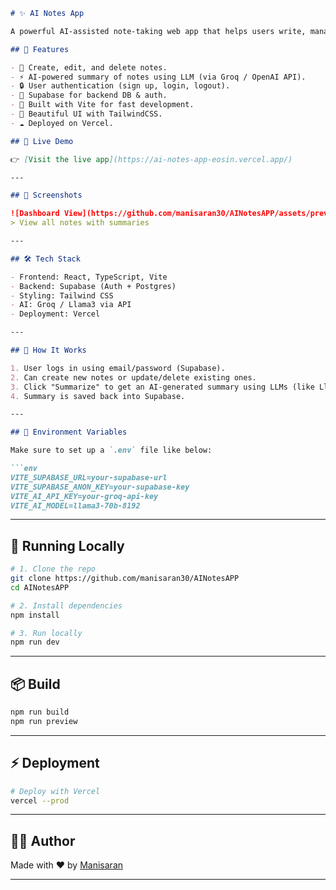 ```markdown
# ✨ AI Notes App

A powerful AI-assisted note-taking web app that helps users write, manage, and summarize their notes using AI! Built with React (Vite), TypeScript, Tailwind CSS, and powered by Supabase for authentication and database management.

## 🌟 Features

- 📝 Create, edit, and delete notes.
- ⚡ AI-powered summary of notes using LLM (via Groq / OpenAI API).
- 🔒 User authentication (sign up, login, logout).
- 🔐 Supabase for backend DB & auth.
- 💨 Built with Vite for fast development.
- 🎨 Beautiful UI with TailwindCSS.
- ☁️ Deployed on Vercel.

## 🚀 Live Demo

👉 [Visit the live app](https://ai-notes-app-eosin.vercel.app/)

---

## 📸 Screenshots

![Dashboard View](https://github.com/manisaran30/AINotesAPP/assets/preview/dashboard.png)
> View all notes with summaries

---

## 🛠 Tech Stack

- Frontend: React, TypeScript, Vite
- Backend: Supabase (Auth + Postgres)
- Styling: Tailwind CSS
- AI: Groq / Llama3 via API
- Deployment: Vercel

---

## 🧠 How It Works

1. User logs in using email/password (Supabase).
2. Can create new notes or update/delete existing ones.
3. Click "Summarize" to get an AI-generated summary using LLMs (like Llama3).
4. Summary is saved back into Supabase.

---

## 🔐 Environment Variables

Make sure to set up a `.env` file like below:

```env
VITE_SUPABASE_URL=your-supabase-url
VITE_SUPABASE_ANON_KEY=your-supabase-key
VITE_AI_API_KEY=your-groq-api-key
VITE_AI_MODEL=llama3-70b-8192
```

---

## 🧪 Running Locally

```bash
# 1. Clone the repo
git clone https://github.com/manisaran30/AINotesAPP
cd AINotesAPP

# 2. Install dependencies
npm install

# 3. Run locally
npm run dev
```

---

## 📦 Build

```bash
npm run build
npm run preview
```

---

## ⚡ Deployment

```bash
# Deploy with Vercel
vercel --prod
```

---

## 🙋‍♂️ Author

Made with ❤️ by [Manisaran](https://github.com/manisaran30)

---
